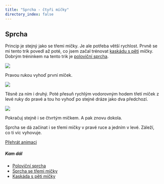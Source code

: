 ```yaml
---
title: "Sprcha - čtyři míčky"
directory_index: false
---
```


## Sprcha


Princip je stejný jako se třemi míčky. Je ale potřeba větší rychlost. Prvně se mi tento trik povedl až poté, co jsem začal trénovat <a href="../5/kaskada.html" title="Kaskáda s pěti míčky.">kaskádu s pěti</a> míčky. Dobrým tréninkem na tento trik je <a href="sprcha-polovicni.html" title="Poloviční sprcha se čtyřmi míčky.">poloviční sprcha</a>.

![](img/4/4sprchaa.png)

Pravou rukou vyhoď první míček.

![](img/4/4sprchab.png)

Těsně za ním i druhý. Poté přesuň rychlým vodorovným hodem třetí míček z levé ruky do pravé a tou ho vyhoď po stejné dráze jako dva předchozí.

![](img/4/4sprchac.png)

Pokračuj stejně i se čtvrtým míčkem. A pak znovu dokola.


Sprcha se dá začínat i se třemi míčky v pravé ruce a jedním v levé. Záleží, co ti víc vyhovuje.

[Přehrát animaci](/animace/4-shower.html "Animace")


##### Kam dál

- [Poloviční sprcha](/micky/4/sprcha-polovicni.html "Poloviční sprcha se čtyřmi míčky")
- [Sprcha se třemi míčky](/micky/3/sprcha.html "Lehčí varianta sprchy")
- [Kaskáda s pěti míčky](/micky/5/kaskada.html "Obtížný trik s pěti míčky")
